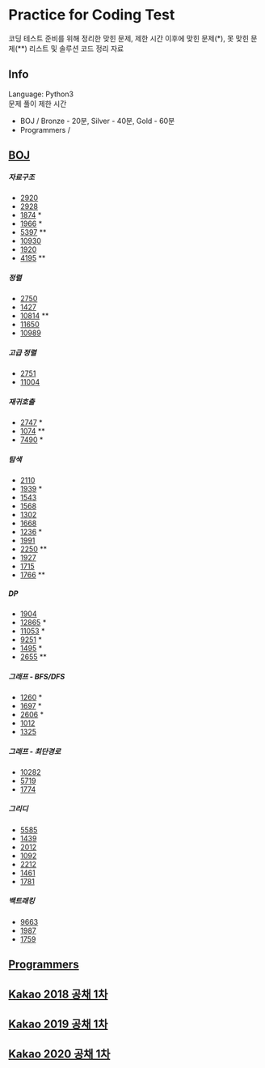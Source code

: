 # Practice for Coding Test
코딩 테스트 준비를 위해 정리한 맞힌 문제, 제한 시간 이후에 맞힌 문제\(\*\), 못 맞힌 문제(**) 리스트 및 솔루션 코드 정리 자료

## Info
Language: Python3<br>
문제 풀이 제한 시간
- BOJ / Bronze - 20분, Silver - 40분, Gold - 60분
- Programmers /

## [BOJ](https://www.acmicpc.net/)
##### 자료구조
- [2920](BOJ/2920.py)
- [2928](BOJ/2798.py)
- [1874](BOJ/1874.py) *
- [1966](BOJ/1966.py) *
- [5397](BOJ/5397.py) **
- [10930](BOJ/10930.py) 
- [1920](BOJ/1920.py) 
- [4195](BOJ/4195.py) **
##### 정렬
- [2750](BOJ/2750.py)
- [1427](BOJ/1427.py)
- [10814](BOJ/10814.py) **
- [11650](BOJ/11650.py)
- [10989](BOJ/10989.py)
##### 고급 정렬
- [2751](BOJ/2751.py) 
- [11004](BOJ/11004.py)
##### 재귀호출
- [2747](BOJ/2747.py) *
- [1074](BOJ/1074.py) **
- [7490](BOJ/7490.py) *
##### 탐색
- [2110](BOJ/2110.py)
- [1939](BOJ/1939.py) *
- [1543](BOJ/1543.py)
- [1568](BOJ/1568.py)
- [1302](BOJ/1302.py) 
- [1668](BOJ/1668.py)
- [1236](BOJ/1236.py) *
- [1991](BOJ/1991.py)
- [2250](BOJ/2250.py) **
- [1927](BOJ/1927.py)
- [1715](BOJ/1715.py)
- [1766](BOJ/1766.py) **
##### DP
- [1904](BOJ/1904.py)
- [12865](BOJ/12865.py) *
- [11053](BOJ/11053.py) *
- [9251](BOJ/9251.py) *
- [1495](BOJ/1495.py) *
- [2655](BOJ/2655.py) **
##### 그래프 - BFS/DFS
- [1260](BOJ/1260.py) *
- [1697](BOJ/1697.py) *
- [2606](BOJ/2606.py) *
- [1012](BOJ/1012.py)
- [1325](BOJ/1325.py)
##### 그래프 - 최단경로
- [10282](BOJ/10282.py)
- [5719](BOJ/)
- [1774](BOJ/)
##### 그리디
- [5585](BOJ/)
- [1439](BOJ/)
- [2012](BOJ/)
- [1092](BOJ/)
- [2212](BOJ/)
- [1461](BOJ/)
- [1781](BOJ/) 
##### 백트래킹
- [9663](BOJ/)
- [1987](BOJ/)
- [1759](BOJ/)

## [Programmers](https://programmers.co.kr/)

## [Kakao 2018 공채 1차](https://tech.kakao.com/2017/09/27/kakao-blind-recruitment-round-1/)

## [Kakao 2019 공채 1차](https://tech.kakao.com/2018/09/21/kakao-blind-recruitment-for2019-round-1/)

## [Kakao 2020 공채 1차](https://tech.kakao.com/2019/10/02/kakao-blind-recruitment-2020-round1/)

